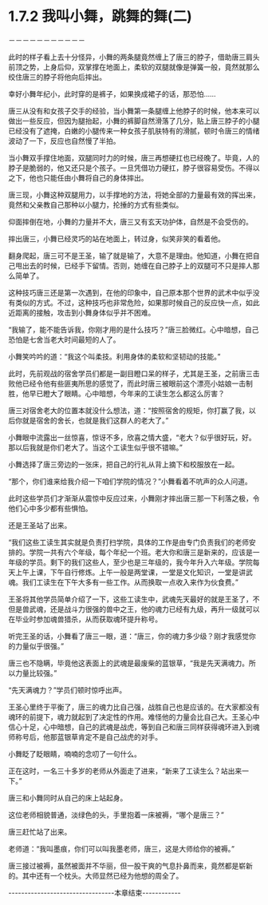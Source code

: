 # 1.7.2 我叫小舞，跳舞的舞(二)
－－－－－－－－－－－

  此时的样子看上去十分怪异，小舞的两条腿竟然缠上了唐三的脖子，借助唐三肩头前顶之势，上身后仰，双掌撑在地面上，柔软的双腿就像是弹簧一般，竟然就那么绞住唐三的脖子将他向后摔出。

  幸好小舞年纪小，此时穿的是裤子，如果换成裙子的话，那恐怕……

  唐三从没有和女孩子交手的经验，当小舞第一条腿缠上他脖子的时候，他本来可以做出一些反应，但因为腿抬起，小舞的裤脚自然滑落了几分，贴上唐三脖子的小腿已经没有了遮掩，白嫩的小腿传来一种女孩子肌肤特有的滑腻，顿时令唐三的情绪波动了一下，反应也自然慢了半拍。

  当小舞双手撑住地面，双腿同时力的时候，唐三再想硬扛也已经晚了。毕竟，人的脖子是脆弱的，他又还只是个孩子。一旦凭借功力硬扛，脖子很容易受伤。不得以之下，他也只能任由小舞将自己的身体摔出。

  唐三现，小舞这种双腿用力，以手撑地的方法，将她全部的力量最有效的挥出来，竟然和父亲教自己那种以小腿力，抡捶的方式有些类似。

  仰面摔倒在地，小舞的力量并不大，唐三又有玄天功护体，自然是不会受伤的。

  摔出唐三，小舞已经灵巧的站在地面上，转过身，似笑非笑的看着他。

  翻身爬起，唐三可不是王圣，输了就是输了，大意不是理由。他知道，小舞在把自己甩出去的时候，已经手下留情。否则，她缠在自己脖子上的双腿可不只是摔人那么简单了。

  这种技巧唐三还是第一次遇到，在他的印象中，自己原本那个世界的武术中似乎没有类似的方式。不过，这种技巧也非常危险，如果那时候自己的反应快一点，如此近距离的接触，攻击到小舞身体似乎并不困难。

  “我输了，能不能告诉我，你刚才用的是什么技巧？”唐三脸微红。心中暗想，自己恐怕是七舍当老大时间最短的人了。

  小舞笑吟吟的道：“我这个叫柔技。利用身体的柔软和坚韧动的技能。”

  此时，先前观战的宿舍学员们都是一副目瞪口呆的样子，尤其是王圣，之前唐三击败他已经令他有些匪夷所思的感觉了，而此时唐三被眼前这个漂亮小姑娘一击制胜，他早已瞪大了眼睛。心中暗想，今年来的工读生怎么都这么厉害？

  唐三对宿舍老大的位置本就没什么想法，道：“按照宿舍的规矩，你打赢了我，以后你就是宿舍的舍长，也就是我们这群人的老大了。”

  小舞眼中流露出一丝惊喜，惊讶不多，欣喜之情大盛，“老大？似乎很好玩，好。那以后我就是你们老大了。当这个工读生似乎很不错嘛。”

  小舞选择了唐三旁边的一张床，把自己的行礼从背上摘下和校服放在一起。

  “那个，你们谁来给我介绍一下咱们学院的情况？”小舞看着不吭声的众人问道。

  此时这些学员们才渐渐从震惊中反应过来，小舞刚才摔出唐三那一下利落之极，令他们心中多少都有些惧怕。

  还是王圣站了出来。

  “我们这些工读生其实就是负责打扫学院，具体的工作是由专门负责我们的老师安排的。学院一共有六个年级，每个年纪一个班。老大你和唐三是新来的，应该是一年级的学员。剩下的我们这些人，至少也是三年级的，我今年升入六年级。学院每天上午上课，下午自行修炼。上午一般是两堂课，一堂是文化知识，一堂是讲武魂。我们工读生在下午大多有一些工作。从而换取一点收入来作为伙食费。”

  王圣将其他学员简单介绍了一下，这些工读生中，武魂先天最好的就是王圣了，不但是兽武魂，还是战斗力很强的兽中之王，他的魂力已经有九级，再升一级就可以在毕业时参加魂兽猎杀，从而获取魂环提升称号。

  听完王圣的话，小舞看了唐三一眼，道：“唐三，你的魂力多少级？刚才我感觉你的力量似乎很强。”

  唐三也不隐瞒，毕竟他这表面上的武魂是最废柴的蓝银草，“我是先天满魂力。所以力量比较强。”

  “先天满魂力？”学员们顿时惊呼出声。

  王圣心里终于平衡了，唐三的魂力比自己强，战胜自己也是应该的。在大家都没有魂环的前提下，魂力就起到了决定性的作用。难怪他的力量会比自己大。王圣心中信心十足，心中暗想，自己的武魂是战虎，等到自己和唐三同样获得魂环进入到魂师称号后，他那蓝银草肯定不是自己战虎的对手。

  小舞眨了眨眼睛，喃喃的念叨了一句什么。

  正在这时，一名三十多岁的老师从外面走了进来，“新来了工读生么？站出来一下。”

  唐三和小舞同时从自己的床上站起身。

  这位老师相貌普通，淡绿色的头，手里抱着一床被褥，“哪个是唐三？”

  唐三赶忙站了出来。

  老师道：“我叫墨痕，你们可以叫我墨老师，唐三，这是大师给你的被褥。”

  唐三接过被褥，虽然被面并不华丽，但一股干爽的气息扑鼻而来，竟然都是崭新的。其中还有一个枕头。大师显然已经为他想的周全了。



---------------------------------本章结束------------
